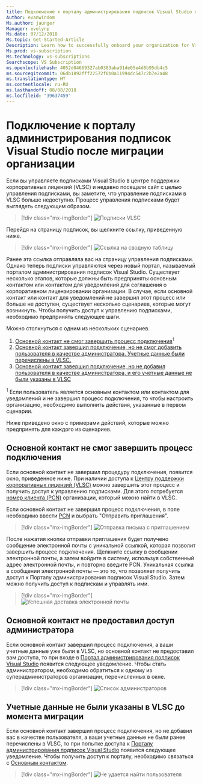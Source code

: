 ```yaml
---
title: Подключение к порталу администрирования подписок Visual Studio после миграции организации
Author: evanwindom
Ms.author: jaunger
Manager: evelynp
Ms.date: 07/12/2018
Ms.topic: Get-Started-Article
Description: Learn how to successfully onboard your organization for Visual Studio subscriptions after migrating to the administration portal.
Ms.prod: vs-subscription
Ms.technology: vs-subscriptions
Searchscope: VS Subscription
ms.openlocfilehash: 4052d04669327ab0383aba91de05e4d8b95db4c5
ms.sourcegitcommit: 06db1892fff22572f0b0a11994dc547c2b7e2a48
ms.translationtype: HT
ms.contentlocale: ru-RU
ms.lasthandoff: 08/08/2018
ms.locfileid: "39637459"
---
```

# <a name="onboarding-to-the-visual-studio-subscriptions-administration-portal-after-your-organization-was-migrated"></a>Подключение к порталу администрирования подписок Visual Studio после миграции организации 

Если вы управляете подписками Visual Studio в центре поддержки корпоративных лицензий (VLSC) и недавно посещали сайт с целью управления подписками, вы заметите, что управление подписками в VLSC больше недоступно. Процесс управления подписками будет выглядеть следующим образом.
> [!div class="mx-imgBorder"]
> ![Подписки VLSC](_img/post-migration-onboarding/vlsc-subscriptions.png)

Перейдя на страницу подписок, вы щелкните ссылку, приведенную ниже. 
> [!div class="mx-imgBorder"]
> ![Ссылка на сводную таблицу](_img/post-migration-onboarding/relationship-summary-link.png)

Ранее эта ссылка отправляла вас на страницу управления подписками.   Однако теперь подписки управляются через новый портал, называемый порталом администрирования подписок Visual Studio.  Существует несколько этапов, которые должны быть предприняты основным контактом или контактом для уведомлений для соглашения о корпоративном лицензировании организации. В случае, если основной контакт или контакт для уведомлений не завершил этот процесс или больше не доступен, существует несколько сценариев, которые могут возникнуть. Чтобы получить доступ к управлению подписками, необходимо предпринять следующее шаги. 

Можно столкнуться с одним из нескольких сценариев.
1.  [Основной контакт не смог завершить процесс подключения](#Onboarding-not-completed-by-Primary-Contact)<sup>1</sup> 
2.  [Основной контакт завершил подключение, но не смог добавить пользователя в качестве администратора.  Учетные данные были перечислены в VLSC.](#Primary-Contact-did-not-provide-you-administrator-access) 
3.  [Основной контакт завершил подключение, но не добавил пользователя в качестве администратора, и его учетные данные не были указаны в VLSC](#Your-credentials-were-not-listed-in-VLSC-prior-to-migration)  

<sup>1</sup> Если пользователь является основным контактом или контактом для уведомлений и не завершил процесс подключения, то чтобы настроить организацию, необходимо выполнить действия, указанные в первом сценарии. 

Ниже приведено окно с примерами действий, которые можно предпринять для каждого из сценариев. 

## <a name="onboarding-not-completed-by-primary-contact"></a>Основной контакт не смог завершить процесс подключения

Если основной контакт не завершил процедуру подключения, появится окно, приведенное ниже. При наличии доступа к [Центру поддержки корпоративных лицензий (VLSC)](https://www.microsoft.com/Licensing/servicecenter/default.aspx) можно завершить этот процесс и получить доступ к управлению подписками. Для этого потребуется [номер клиента (PCN)](find-pcn.md) организации, который можно найти в VLSC. 

Если основной контакт не завершил процесс подключения, в поле необходимо ввести [PCN](find-pcn.md) и выбрать "Отправить приглашения". 
> [!div class="mx-imgBorder"]
> ![Отправка письма с приглашением](_img/post-migration-onboarding/send-invitation.png)

После нажатия кнопки отправки приглашения будет получено сообщение электронной почты с уникальной ссылкой, которая позволит завершить процесс подключения. Щелкните ссылку в сообщении электронной почты, а затем войдите в систему, используя собственный адрес электронной почты, и повторно введите PCN. Уникальная ссылка в сообщении электронной почты — это то, что позволяет получить доступ к Порталу администрирования подписок Visual Studio. Затем можно получить доступ к подпискам и управлять ими. 
> [!div class="mx-imgBorder"]
> ![Успешная доставка электронной почты](_img/post-migration-onboarding/email-success.png)


## <a name="primary-contact-did-not-provide-you-administrator-access"></a>Основной контакт не предоставил доступ администратора

Если основной контакт завершил процесс подключения, а ваши учетные данные уже были в VLSC, но основной контакт не предоставил вам доступа, то при входе в [Портал администрирования подписок Visual Studio](https://manage.visualstudio.com/) появится следующее уведомление.  Чтобы стать администратором, необходимо обратиться к одному из суперадминистраторов организации, перечисленных в окне.
> [!div class="mx-imgBorder"]
> ![Список администраторов](_img/post-migration-onboarding/admin-list.png)

## <a name="your-credentials-were-not-listed-in-vlsc-prior-to-migration"></a>Учетные данные не были указаны в VLSC до момента миграции

Если основной контакт завершил процесс подключения, но не добавил вас в качестве пользователя, а ваши учетные данные не были ранее перечислены в VLSC, то при попытке доступа к [Порталу администрирования подписок Visual Studio](https://manage.visualstudio.com/) появится следующее уведомление. Чтобы получить доступ к порталу, необходимо связаться с [Основным контактом](find-primary-contact.md). 
> [!div class="mx-imgBorder"]
> ![Не удается найти пользователя](_img/post-migration-onboarding/cant-find-you.png)